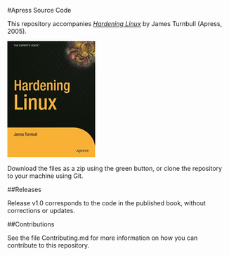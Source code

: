 #Apress Source Code

This repository accompanies [*Hardening Linux*](http://www.apress.com/9781590594445) by James Turnbull (Apress, 2005).

![Cover image](9781590594445.jpg)

Download the files as a zip using the green button, or clone the repository to your machine using Git.

##Releases

Release v1.0 corresponds to the code in the published book, without corrections or updates.

##Contributions

See the file Contributing.md for more information on how you can contribute to this repository.
